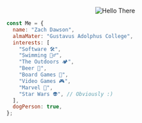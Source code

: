 <p align="center">
  <img src="https://media.giphy.com/media/Nx0rz3jtxtEre/giphy.gif" alt="Hello There" />
</p>

```javascript
const Me = {
  name: "Zach Dawson",
  almaMater: "Gustavus Adolphus College",
  interests: [
    "Software 🛠️",
    "Swimming 🏊‍♂️",
    "The Outdoors 🏕️",
    "Beer 🍺",
    "Board Games 🎲",
    "Video Games 🎮",
    "Marvel 🦸",
    "Star Wars 👽", // Obviously :)
  ],
  dogPerson: true,
};
```
